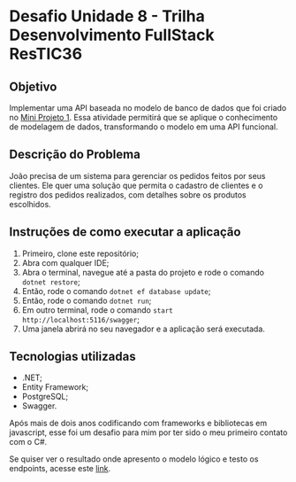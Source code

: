 # Desafio Unidade 8 - Trilha Desenvolvimento FullStack ResTIC36

## Objetivo

Implementar uma API baseada no modelo de banco de dados que foi criado no [Mini Projeto 1](https://github.com/mauricio-alves/miniprojeto1-restic36). Essa atividade permitirá que se aplique o conhecimento de modelagem de dados, transformando o modelo em uma API funcional.

## Descrição do Problema

João precisa de um sistema para gerenciar os pedidos feitos por seus clientes. Ele quer uma solução que permita o cadastro de clientes e o registro dos pedidos realizados, com detalhes sobre os produtos escolhidos.

## Instruções de como executar a aplicação

1. Primeiro, clone este repositório;
2. Abra com qualquer IDE;
3. Abra o terminal, navegue até a pasta do projeto e rode o comando `dotnet restore`;
4. Então, rode o comando `dotnet ef database update`;
5. Então, rode o comando `dotnet run`;
6. Em outro terminal, rode o comando `start http://localhost:5116/swagger`;
7. Uma janela abrirá no seu navegador e a aplicação será executada.

## Tecnologias utilizadas

- .NET;
- Entity Framework;
- PostgreSQL;
- Swagger.

Após mais de dois anos codificando com frameworks e bibliotecas em javascript, esse foi um desafio para mim por ter sido o meu primeiro contato com o C#.

Se quiser ver o resultado onde apresento o modelo lógico e testo os endpoints, acesse este [link](https://youtu.be/Mi2bssIL-xs).